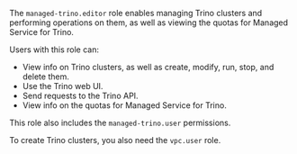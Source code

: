 The `managed-trino.editor` role enables managing Trino clusters and performing operations on them, as well as viewing the quotas for Managed Service for Trino.

Users with this role can:
* View info on Trino clusters, as well as create, modify, run, stop, and delete them.
* Use the Trino web UI.
* Send requests to the Trino API.
* View info on the quotas for Managed Service for Trino.

This role also includes the `managed-trino.user` permissions.

To create Trino clusters, you also need the `vpc.user` role.